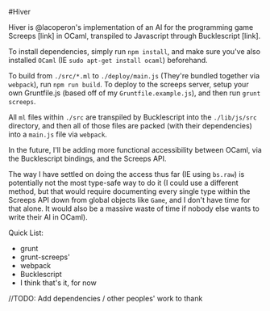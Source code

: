 #Hiver

Hiver is @lacoperon's implementation of an AI for the programming game Screeps [link]
in OCaml, transpiled to Javascript through Bucklescript [link].

To install dependencies, simply run `npm install`, and make sure you've also
installed `OCaml` (IE `sudo apt-get install ocaml`) beforehand.

To build from `./src/*.ml` to `./deploy/main.js` (They're bundled together
via `webpack`), run `npm run build`. To deploy to the screeps server, setup
your own Gruntfile.js (based off of my `Gruntfile.example.js`), and then run
`grunt screeps`.

All `ml` files within `./src` are transpiled by Bucklescript into the `./lib/js/src` directory, and then all of those files are packed (with their
dependencies) into a `main.js` file via `webpack`.

In the future, I'll be adding more functional accessibility between OCaml,
via the Bucklescript bindings, and the Screeps API.

The way I have settled on doing the access thus far (IE using `bs.raw`) is
potentially not the most type-safe way to do it (I could use a different method,
but that would require documenting every single type within the Screeps API down
from global objects like `Game`, and I don't have time for that alone. It would
also be a massive waste of time if nobody else wants to write their AI in OCaml).

Quick List:
  * grunt
  * grunt-screeps'
  * webpack
  * Bucklescript
  * I think that's it, for now

//TODO: Add dependencies / other peoples' work to thank
